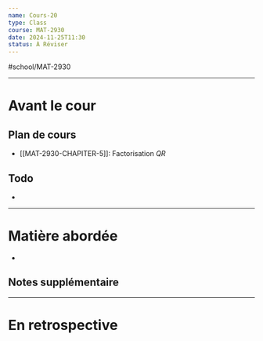 ---name: Cours-20
type: Class
course: MAT-2930
date: 2024-11-25T11:30
status: À Réviser
---
#school/MAT-2930
***
# Avant le cour
## Plan de cours
- [[MAT-2930-CHAPITER-5]]: Factorisation $QR$

## Todo
- 

---
# Matière abordée

- 

## Notes supplémentaire


---
# En retrospective



